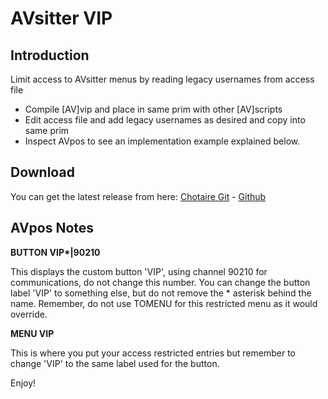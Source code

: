 # AVsitter VIP

## Introduction

Limit access to AVsitter menus by reading legacy usernames from access file

- Compile [AV]vip and place in same prim with other [AV]scripts
- Edit access file and add legacy usernames as desired and copy into same prim
- Inspect AVpos to see an implementation example explained below.

## Download

You can get the latest release from here: [Chotaire Git](https://git.chotaire.net/cannibals/avsitter-vip/releases) - [Github](https://github.com/chotaire/avsitter-vip/releases)

## AVpos Notes

**BUTTON VIP\*|90210**

This displays the custom button 'VIP', using channel 90210 for communications, do not change this number. You can change the button label 'VIP' to something else, but do not remove the * asterisk behind the name. Remember, do not use TOMENU for this restricted menu as it would override.

**MENU VIP** 

This is where you put your access restricted entries but remember to change 'VIP' to the same label used for the button.

Enjoy!
